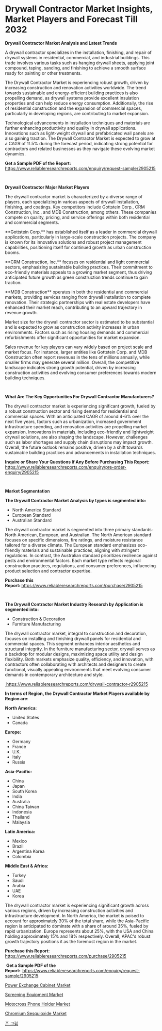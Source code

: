 <p><h1>Drywall Contractor Market Insights, Market Players and Forecast Till 2032</h1></p><p><strong>Drywall Contractor Market Analysis and Latest Trends</strong></p>
<p><p>A drywall contractor specializes in the installation, finishing, and repair of drywall systems in residential, commercial, and industrial buildings. This trade involves various tasks such as hanging drywall sheets, applying joint compound, taping, sanding, and finishing to achieve a smooth surface ready for painting or other treatments. </p><p>The Drywall Contractor Market is experiencing robust growth, driven by increasing construction and renovation activities worldwide. The trend towards sustainable and energy-efficient building practices is also propelling demand, as drywall systems provide excellent insulation properties and can help reduce energy consumption. Additionally, the rise of residential construction and the expansion of commercial spaces, particularly in developing regions, are contributing to market expansion.</p><p>Technological advancements in installation techniques and materials are further enhancing productivity and quality in drywall applications. Innovations such as light-weight drywall and prefabricated wall panels are also gaining traction. The Drywall Contractor Market is expected to grow at a CAGR of 11.5% during the forecast period, indicating strong potential for contractors and related businesses as they navigate these evolving market dynamics.</p></p>
<p><strong>Get a Sample PDF of the Report:&nbsp;</strong> <a href="https://www.reliableresearchreports.com/enquiry/request-sample/2905215?utm_campaign=40&utm_medium=2&utm_source=Github&utm_content=ia&utm_term=12032025&utm_id=drywall-contractor">https://www.reliableresearchreports.com/enquiry/request-sample/2905215</a></p>
<p>&nbsp;</p>
<p><strong>Drywall Contractor Major Market Players</strong></p>
<p><p>The drywall contractor market is characterized by a diverse range of players, each specializing in various aspects of drywall installation, finishing, and coatings. Key competitors include Gottstein Corp., CRM Construction, Inc., and MDB Construction, among others. These companies compete on quality, pricing, and service offerings within both residential and commercial segments.</p><p>**Gottstein Corp.** has established itself as a leader in commercial drywall applications, particularly in large-scale construction projects. The company is known for its innovative solutions and robust project management capabilities, positioning itself for continued growth as urban construction booms.</p><p>**CRM Construction, Inc.** focuses on residential and light commercial sectors, emphasizing sustainable building practices. Their commitment to eco-friendly materials appeals to a growing market segment, thus driving anticipated future growth as green construction trends continue to gain traction.</p><p>**MDB Construction** operates in both the residential and commercial markets, providing services ranging from drywall installation to complete renovation. Their strategic partnerships with real estate developers have enhanced their market reach, contributing to an upward trajectory in revenue growth.</p><p>Market size for the drywall contractor sector is estimated to be substantial and is expected to grow as construction activity increases in urban environments. Factors such as rising housing demands and commercial refurbishments offer significant opportunities for market expansion.</p><p>Sales revenue for key players can vary widely based on project scale and market focus. For instance, larger entities like Gottstein Corp. and MDB Construction often report revenues in the tens of millions annually, while smaller firms may generate several million. Overall, the competitive landscape indicates strong growth potential, driven by increasing construction activities and evolving consumer preferences towards modern building techniques.</p></p>
<p>&nbsp;</p>
<p><strong>What Are The Key Opportunities For Drywall Contractor Manufacturers?</strong></p>
<p><p>The drywall contractor market is experiencing significant growth, fueled by a robust construction sector and rising demand for residential and commercial spaces. With an anticipated CAGR of around 4-6% over the next five years, factors such as urbanization, increased government infrastructure spending, and renovation activities are propelling market expansion. Innovations in materials, including eco-friendly and lightweight drywall solutions, are also shaping the landscape. However, challenges such as labor shortages and supply chain disruptions may impact growth. Overall, the future outlook remains positive, driven by a shift towards sustainable building practices and advancements in installation techniques.</p></p>
<p><strong>Inquire or Share Your Questions If Any Before Purchasing This Report:</strong> <a href="https://www.reliableresearchreports.com/enquiry/pre-order-enquiry/2905215?utm_campaign=40&utm_medium=2&utm_source=Github&utm_content=ia&utm_term=12032025&utm_id=drywall-contractor">https://www.reliableresearchreports.com/enquiry/pre-order-enquiry/2905215</a></p>
<p>&nbsp;</p>
<p><strong>Market Segmentation</strong></p>
<p><strong>The Drywall Contractor Market Analysis by types is segmented into:</strong></p>
<p><ul><li>North America Standard</li><li>European Standard</li><li>Australian Standard</li></ul></p>
<p><p>The drywall contractor market is segmented into three primary standards: North American, European, and Australian. The North American standard focuses on specific dimensions, fire ratings, and moisture resistance tailored for a diverse climate. The European standard emphasizes eco-friendly materials and sustainable practices, aligning with stringent regulations. In contrast, the Australian standard prioritizes resilience against pests and environmental factors. Each market type reflects regional construction practices, regulations, and consumer preferences, influencing product selection and contractor expertise.</p></p>
<p><strong>Purchase this Report:&nbsp;</strong><a href="https://www.reliableresearchreports.com/purchase/2905215?utm_campaign=40&utm_medium=2&utm_source=Github&utm_content=ia&utm_term=12032025&utm_id=drywall-contractor">https://www.reliableresearchreports.com/purchase/2905215</a></p>
<p>&nbsp;</p>
<p><strong>The Drywall Contractor Market Industry Research by Application is segmented into:</strong></p>
<p><ul><li>Construction & Decoration</li><li>Furniture Manufacturing</li></ul></p>
<p><p>The drywall contractor market, integral to construction and decoration, focuses on installing and finishing drywall panels for residential and commercial spaces. This segment enhances interior aesthetics and structural integrity. In the furniture manufacturing sector, drywall serves as a backdrop for modular designs, maximizing space utility and design flexibility. Both markets emphasize quality, efficiency, and innovation, with contractors often collaborating with architects and designers to create functional, visually appealing environments that meet evolving consumer demands in contemporary architecture and style.</p></p>
<p><a href="https://www.reliableresearchreports.com/drywall-contractor-r2905215?utm_campaign=40&utm_medium=2&utm_source=Github&utm_content=ia&utm_term=12032025&utm_id=drywall-contractor">&nbsp;https://www.reliableresearchreports.com/drywall-contractor-r2905215</a></p>
<p><strong>In terms of Region, the Drywall Contractor Market Players available by Region are:</strong></p>
<p>
    <p> <strong> North America: </strong>
        <ul>
            <li>United States</li>
            <li>Canada</li>
        </ul>
        </p> 
    <p> <strong> Europe: </strong>
        <ul>
            <li>Germany</li>
            <li>France</li>
            <li>U.K.</li>
            <li>Italy</li>
            <li>Russia</li>
        </ul>
        </p> 
    <p> <strong> Asia-Pacific: </strong>
        <ul>
            <li>China</li>
            <li>Japan</li>
            <li>South Korea</li>
            <li>India</li>
            <li>Australia</li>
            <li>China Taiwan</li>
            <li>Indonesia</li>
            <li>Thailand</li>
            <li>Malaysia</li>
        </ul>
        </p> 
    <p> <strong> Latin America: </strong>
        <ul>
            <li>Mexico</li>
            <li>Brazil</li>
            <li>Argentina Korea</li>
            <li>Colombia</li>
        </ul>
        </p> 
    <p> <strong> Middle East & Africa: </strong>
        <ul>
            <li>Turkey</li>
            <li>Saudi</li>
            <li>Arabia</li>
            <li>UAE</li>
            <li>Korea</li>
        </ul>
    </p>
    </p>
<p><p>The drywall contractor market is experiencing significant growth across various regions, driven by increasing construction activities and infrastructure development. In North America, the market is poised to account for approximately 30% of the total share, while the Asia-Pacific region is anticipated to dominate with a share of around 35%, fueled by rapid urbanization. Europe represents about 25%, with the USA and China holding approximately 15% and 18% respectively. Overall, APAC's robust growth trajectory positions it as the foremost region in the market.</p></p>
<p><strong>Purchase this Report: </strong><a href="https://www.reliableresearchreports.com/purchase/2905215?utm_campaign=40&utm_medium=2&utm_source=Github&utm_content=ia&utm_term=12032025&utm_id=drywall-contractor">https://www.reliableresearchreports.com/purchase/2905215</a></p>
<p>&nbsp;<strong>Get a Sample PDF of the Report:&nbsp;&nbsp;</strong><a href="https://www.reliableresearchreports.com/enquiry/request-sample/2905215?utm_campaign=40&utm_medium=2&utm_source=Github&utm_content=ia&utm_term=12032025&utm_id=drywall-contractor">https://www.reliableresearchreports.com/enquiry/request-sample/2905215</a></p>
<p><strong></strong></p>
<p><p><a href="https://github.com/joannesouthgate/Market-Research-Report-List-5/blob/main/power-exchange-cabinet-market.md?utm_campaign=40&utm_medium=2&utm_source=Github&utm_content=ia&utm_term=12032025&utm_id=drywall-contractor">Power Exchange Cabinet Market</a></p><p><a href="https://github.com/sofayahoo2023/Market-Research-Report-List-7/blob/main/screening-equipment-market.md?utm_campaign=40&utm_medium=2&utm_source=Github&utm_content=ia&utm_term=12032025&utm_id=drywall-contractor">Screening Equipment Market</a></p><p><a href="https://github.com/lazregaartun/Market-Research-Report-List-1/blob/main/motocross-phone-holder-market.md?utm_campaign=40&utm_medium=2&utm_source=Github&utm_content=ia&utm_term=12032025&utm_id=drywall-contractor">Motocross Phone Holder Market</a></p><p><a href="https://github.com/jolashta/Market-Research-Report-List-1/blob/main/chromium-sesquioxide-market.md?utm_campaign=40&utm_medium=2&utm_source=Github&utm_content=ia&utm_term=12032025&utm_id=drywall-contractor">Chromium Sesquioxide Market</a></p><p><a href="https://github.com/sougarounis/Market-Research-Report-List-7/blob/main/956237543739.md?utm_campaign=40&utm_medium=2&utm_source=Github&utm_content=ia&utm_term=12032025&utm_id=drywall-contractor">폰 그립</a></p></p>
